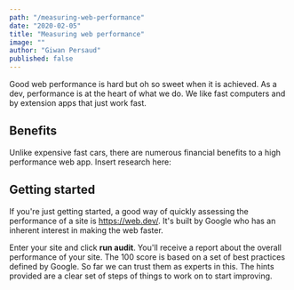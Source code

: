 ```yaml
---
path: "/measuring-web-performance"
date: "2020-02-05"
title: "Measuring web performance"
image: ""
author: "Giwan Persaud"
published: false
---
```


Good web performance is hard but oh so sweet when it is achieved. As a dev, performance is at the heart of what we do. We like fast computers and by extension apps that just work fast.

## Benefits
Unlike expensive fast cars, there are numerous financial benefits to a high performance web app. Insert research here:

## Getting started
If you're just getting started, a good way of quickly assessing the performance of a site is https://web.dev/. It's built by Google who has an inherent interest in making the web faster.

Enter your site and click **run audit**. You'll receive a report about the overall performance of your site.
The 100 score is based on a set of best practices defined by Google. So far we can trust them as experts in this.
The hints provided are a clear set of steps of things to work on to start improving.
